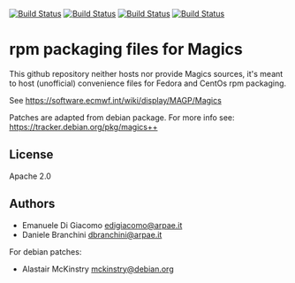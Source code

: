 [![Build Status](https://simc.arpae.it/moncic-ci/Magics-rpm/centos8.png)](https://simc.arpae.it/moncic-ci/Magics-rpm/)
[![Build Status](https://simc.arpae.it/moncic-ci/Magics-rpm/fedora32.png)](https://simc.arpae.it/moncic-ci/Magics-rpm/)
[![Build Status](https://simc.arpae.it/moncic-ci/Magics-rpm/fedora34.png)](https://simc.arpae.it/moncic-ci/Magics-rpm/)
[![Build Status](https://copr.fedorainfracloud.org/coprs/simc/stable/package/Magics/status_image/last_build.png)](https://copr.fedorainfracloud.org/coprs/simc/stable/package/Magics/)

# rpm packaging files for Magics

This github repository neither hosts nor provide Magics sources, it's meant to
host (unofficial) convenience files for Fedora and CentOs rpm packaging.

See https://software.ecmwf.int/wiki/display/MAGP/Magics

Patches are adapted from debian package.
For more info see: https://tracker.debian.org/pkg/magics++

## License

Apache 2.0

## Authors

* Emanuele Di Giacomo <edigiacomo@arpae.it>
* Daniele Branchini <dbranchini@arpae.it>

For debian patches:
* Alastair McKinstry <mckinstry@debian.org>
